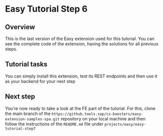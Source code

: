 # Easy Tutorial Step 6

## Overview
This is the last version of the Easy extension used for this tutorial. You can see the complete code of the extension, having the solutions for all previous steps.

## Tutorial tasks
You can simply install this extension, test its REST endpoints and then use it as your backend for your next step

## Next step
You're now ready to take a look at the FE part of the tutorial. 
For this, clone the main branch of the `https://github.tools.sap/cx-boosters/easy-extension-samples-spa.git` repository on your local machine and then follow the instructions of the `README.md` file under `projects/easy/easy-tutorial-step7`